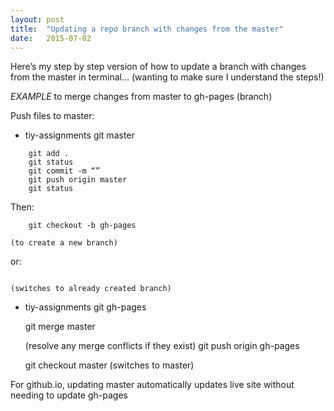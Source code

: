 ```yaml
---
layout: post
title:  "Updating a repo branch with changes from the master"
date:   2015-07-02
---
```


Here’s my step by step version of how to update a branch with changes from the master in terminal… 
(wanting to make sure I understand the steps!)

*EXAMPLE*
to merge changes from master to gh-pages (branch)

Push files to master:

* tiy-assignments git master 

```
	git add .
	git status
	git commit -m “”
	git push origin master
	git status
```

Then:

```
	git checkout -b gh-pages
```	
	(to create a new branch)


or:

```	git checkout gh-pages
```
	(switches to already created branch)

* tiy-assignments git gh-pages

	git merge master

	(resolve any merge conflicts if they exist)
	git push origin gh-pages

	git checkout master (switches to master)

 For github.io, updating master automatically updates live site without needing to update gh-pages